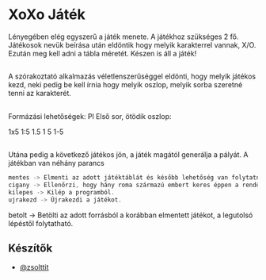 
# XoXo Játék

Lényegében elég egyszerű a játék menete. A játékhoz szükséges 2 fő.
Játékosok nevük beírása után eldöntik hogy melyik karakterrel vannak, X/O.
Ezután meg kell adni a tábla méretét. Készen is áll a játék!
##
A szórakoztató alkalmazás véletlenszerűséggel eldönti, hogy melyik játékos kezd, neki pedig be kell írnia hogy melyik oszlop, melyik sorba szeretné tenni az karakterét.
##
Formázási lehetőségek:
Pl Első sor, ötödik oszlop:

1x5
1:5
1.5
1 5
1-5

##
Utána pedig a következő játékos jön, a játék magától generálja a pályát.
A játékban van néhány parancs
```javascript
mentes -> Elmenti az adott játéktáblát és később lehetőség van folytatni.
cigany -> Ellenőrzi, hogy hány roma származú embert keres éppen a rendőrség a hivatalos oldalukon.
kilepes -> Kilép a programból.
ujrakezd -> Újrakezdi a játékot.
```



betolt -> Betölti az adott forrásból a korábban elmentett játékot, a legutolsó lépéstől folytatható.




## Készítők

- [@zsolttit](https://github.com/zsolttit)

